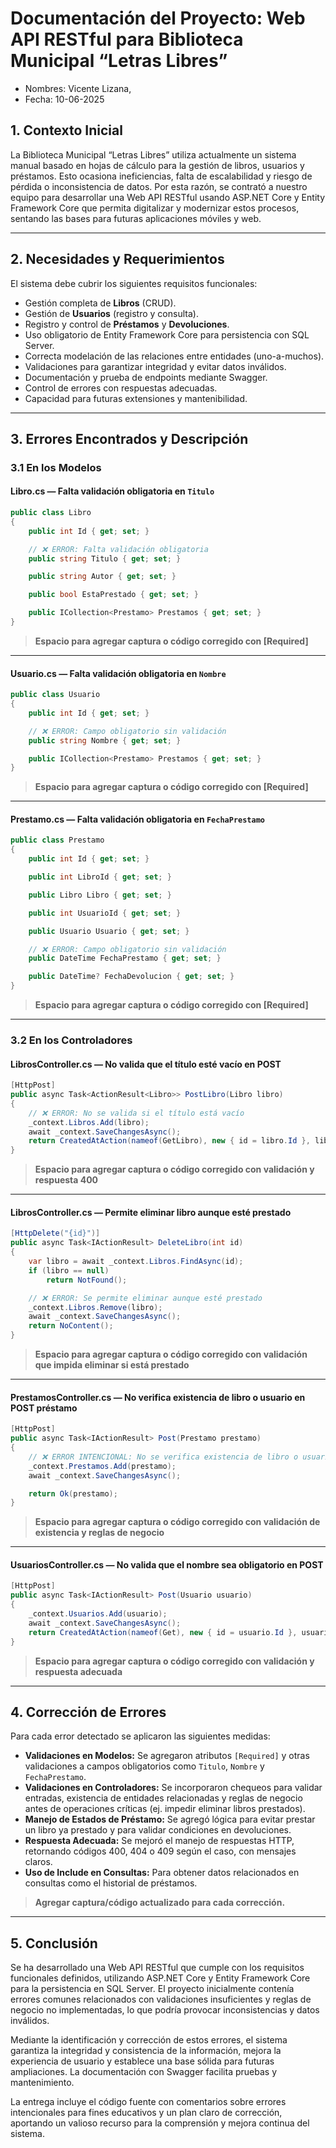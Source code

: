 
# Documentación del Proyecto: Web API RESTful para Biblioteca Municipal “Letras Libres”
- Nombres: Vicente Lizana, 
- Fecha: 10-06-2025

## 1. Contexto Inicial

La Biblioteca Municipal “Letras Libres” utiliza actualmente un sistema manual basado en hojas de cálculo para la gestión de libros, usuarios y préstamos. Esto ocasiona ineficiencias, falta de escalabilidad y riesgo de pérdida o inconsistencia de datos. Por esta razón, se contrató a nuestro equipo para desarrollar una Web API RESTful usando ASP.NET Core y Entity Framework Core que permita digitalizar y modernizar estos procesos, sentando las bases para futuras aplicaciones móviles y web.

---

## 2. Necesidades y Requerimientos

El sistema debe cubrir los siguientes requisitos funcionales:

* Gestión completa de **Libros** (CRUD).
* Gestión de **Usuarios** (registro y consulta).
* Registro y control de **Préstamos** y **Devoluciones**.
* Uso obligatorio de Entity Framework Core para persistencia con SQL Server.
* Correcta modelación de las relaciones entre entidades (uno-a-muchos).
* Validaciones para garantizar integridad y evitar datos inválidos.
* Documentación y prueba de endpoints mediante Swagger.
* Control de errores con respuestas adecuadas.
* Capacidad para futuras extensiones y mantenibilidad.

---

## 3. Errores Encontrados y Descripción

### 3.1 En los Modelos

#### Libro.cs — Falta validación obligatoria en `Titulo`

```csharp
public class Libro
{
    public int Id { get; set; }

    // ❌ ERROR: Falta validación obligatoria
    public string Titulo { get; set; }

    public string Autor { get; set; }

    public bool EstaPrestado { get; set; }

    public ICollection<Prestamo> Prestamos { get; set; }
}
```

> **Espacio para agregar captura o código corregido con \[Required]**

---

#### Usuario.cs — Falta validación obligatoria en `Nombre`

```csharp
public class Usuario
{
    public int Id { get; set; }

    // ❌ ERROR: Campo obligatorio sin validación
    public string Nombre { get; set; }

    public ICollection<Prestamo> Prestamos { get; set; }
}
```

> **Espacio para agregar captura o código corregido con \[Required]**

---

#### Prestamo.cs — Falta validación obligatoria en `FechaPrestamo`

```csharp
public class Prestamo
{
    public int Id { get; set; }

    public int LibroId { get; set; }

    public Libro Libro { get; set; }

    public int UsuarioId { get; set; }

    public Usuario Usuario { get; set; }

    // ❌ ERROR: Campo obligatorio sin validación
    public DateTime FechaPrestamo { get; set; }

    public DateTime? FechaDevolucion { get; set; }
}
```

> **Espacio para agregar captura o código corregido con \[Required]**

---

### 3.2 En los Controladores

#### LibrosController.cs — No valida que el título esté vacío en POST

```csharp
[HttpPost]
public async Task<ActionResult<Libro>> PostLibro(Libro libro)
{
    // ❌ ERROR: No se valida si el título está vacío
    _context.Libros.Add(libro);
    await _context.SaveChangesAsync();
    return CreatedAtAction(nameof(GetLibro), new { id = libro.Id }, libro);
}
```

> **Espacio para agregar captura o código corregido con validación y respuesta 400**

---

#### LibrosController.cs — Permite eliminar libro aunque esté prestado

```csharp
[HttpDelete("{id}")]
public async Task<IActionResult> DeleteLibro(int id)
{
    var libro = await _context.Libros.FindAsync(id);
    if (libro == null)
        return NotFound();

    // ❌ ERROR: Se permite eliminar aunque esté prestado
    _context.Libros.Remove(libro);
    await _context.SaveChangesAsync();
    return NoContent();
}
```

> **Espacio para agregar captura o código corregido con validación que impida eliminar si está prestado**

---

#### PrestamosController.cs — No verifica existencia de libro o usuario en POST préstamo

```csharp
[HttpPost]
public async Task<IActionResult> Post(Prestamo prestamo)
{
    // ❌ ERROR INTENCIONAL: No se verifica existencia de libro o usuario
    _context.Prestamos.Add(prestamo);
    await _context.SaveChangesAsync();

    return Ok(prestamo);
}
```

> **Espacio para agregar captura o código corregido con validación de existencia y reglas de negocio**

---

#### UsuariosController.cs — No valida que el nombre sea obligatorio en POST

```csharp
[HttpPost]
public async Task<IActionResult> Post(Usuario usuario)
{
    _context.Usuarios.Add(usuario);
    await _context.SaveChangesAsync();
    return CreatedAtAction(nameof(Get), new { id = usuario.Id }, usuario);
}
```

> **Espacio para agregar captura o código corregido con validación y respuesta adecuada**

---

## 4. Corrección de Errores

Para cada error detectado se aplicaron las siguientes medidas:

* **Validaciones en Modelos:** Se agregaron atributos `[Required]` y otras validaciones a campos obligatorios como `Titulo`, `Nombre` y `FechaPrestamo`.
* **Validaciones en Controladores:** Se incorporaron chequeos para validar entradas, existencia de entidades relacionadas y reglas de negocio antes de operaciones críticas (ej. impedir eliminar libros prestados).
* **Manejo de Estados de Préstamo:** Se agregó lógica para evitar prestar un libro ya prestado y para validar condiciones en devoluciones.
* **Respuesta Adecuada:** Se mejoró el manejo de respuestas HTTP, retornando códigos 400, 404 o 409 según el caso, con mensajes claros.
* **Uso de Include en Consultas:** Para obtener datos relacionados en consultas como el historial de préstamos.

> **Agregar captura/código actualizado para cada corrección.**

---

## 5. Conclusión

Se ha desarrollado una Web API RESTful que cumple con los requisitos funcionales definidos, utilizando ASP.NET Core y Entity Framework Core para la persistencia en SQL Server. El proyecto inicialmente contenía errores comunes relacionados con validaciones insuficientes y reglas de negocio no implementadas, lo que podría provocar inconsistencias y datos inválidos.

Mediante la identificación y corrección de estos errores, el sistema garantiza la integridad y consistencia de la información, mejora la experiencia de usuario y establece una base sólida para futuras ampliaciones. La documentación con Swagger facilita pruebas y mantenimiento.

La entrega incluye el código fuente con comentarios sobre errores intencionales para fines educativos y un plan claro de corrección, aportando un valioso recurso para la comprensión y mejora continua del sistema.

